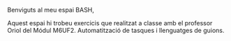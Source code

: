 Benviguts al meu espai BASH,

Aquest espai hi trobeu exercicis que realitzat a classe amb el professor Oriol del Módul M6UF2. Automatització de tasques i llenguatges de guions.

<!---
fouadhass/fouadhass is a ✨ special ✨ repository because its `README.md` (this file) appears on your GitHub profile.
You can click the Preview link to take a look at your changes.
--->
